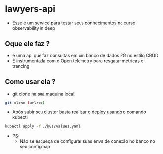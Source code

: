 # lawyers-api

- Esse é um service para testar seus conhecimentos no curso observability in deep

## Oque ele faz ?

- é uma api que faz consultas em um banco de dados PG no estilo CRUD
- É instrumentada com o Open telemetry para resgatar métricas e trancing

## Como usar ela ?

- git clone na sua maquina local:

```bash
git clone (urlrep)
```

- Após subir seu cluster basta realizar o deploy usando o comando kubectl

```bash
kubectl apply -f ./k8s/values.yaml
```

- PS:
    - Não se esqueça de configurar suas envs de conexão no banco no seu configmap